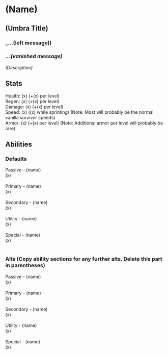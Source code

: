# (Name)
## (Umbra Title)
### _…(left message))
### _…(vanished message)_

_(Description)_

## Stats</br>
Health: (x) (+(x) per level)</br>
Regen: (x) (+(x) per level)</br>
Damage: (x) (+(x) per level)</br>
Speed: (x) ((x) while sprinting) (Note: Most will probably be the normal vanilla survivor speeds)</br>
Armor: (x) (+(x) per level) (Note: Additional armor per level will probably be rare)</br>

## Abilities</br>
### Defaults</br>
Passive - (name)</br>
(x)</br>
</br>
Primary - (name)</br>
(x)</br>
</br>
Secondary - (name)</br>
(x)</br>
</br>
Utility - (name)</br>
(x)</br>
</br>
Special - (name)</br>
(x)</br>
</br>
### Alts (Copy ability sections for any further alts. Delete this part in parentheses)</br>
Passive - (name)</br>
(x)</br>
</br>
Primary - (name)</br>
(x)</br>
</br>
Secondary - (name)</br>
(x)</br>
</br>
Utility - (name)</br>
(x)</br>
</br>
Special - (name)</br>
(x)
